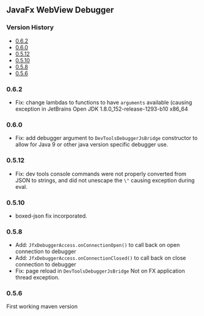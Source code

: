 ## JavaFx WebView Debugger

[TOC levels=3,6]: # "Version History"

### Version History
- [0.6.2](#062)
- [0.6.0](#060)
- [0.5.12](#0512)
- [0.5.10](#0510)
- [0.5.8](#058)
- [0.5.6](#056)


### 0.6.2

* Fix: change lambdas to functions to have `arguments` available (causing exception in JetBrains
  Open JDK 1.8.0_152-release-1293-b10 x86_64

### 0.6.0

* Fix: add debugger argument to `DevToolsDebuggerJsBridge` constructor to allow for Java 9 or
  other java version specific debugger use.

### 0.5.12

* Fix: dev tools console commands were not properly converted from JSON to strings, and did not
  unescape the `\"` causing exception during eval.

### 0.5.10

* boxed-json fix incorporated.

### 0.5.8

* Add: `JfxDebuggerAccess.onConnectionOpen()` to call back on open connection to debugger
* Add: `JfxDebuggerAccess.onConnectionClosed()` to call back on close connection to debugger
* Fix: page reload in `DevToolsDebuggerJsBridge` Not on FX application thread exception.

### 0.5.6

First working maven version


